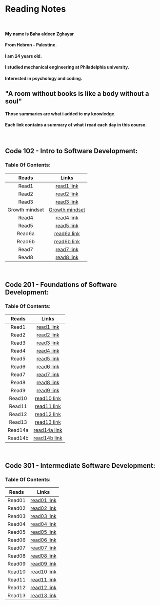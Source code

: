 # **Reading Notes**

<br>

#### My name is Baha aldeen Zghayar

#### From Hebron - Palestine.

#### I am 24 years old.

#### I studied mechanical engineering at Philadelphia university.

#### Interested in psychology and coding.

## "A room without books is like a body without a soul"

#### Those summaries are what i added to my knowledge.

#### Each link contains a summary of what i read each day in this course.

<br>

## **Code 102 - Intro to Software Development:**

### Table Of Contents:

|     Reads      |                                    Links                                    |
| :------------: | :-------------------------------------------------------------------------: |
|     Read1      |       [read1 link](https://bahazghayar.github.io/reading-notes/read1)       |
|     Read2      |       [read2 link](https://bahazghayar.github.io/reading-notes/read2)       |
|     Read3      |       [read3 link](https://bahazghayar.github.io/reading-notes/read3)       |
| Growth mindset | [Growth mindset](https://bahazghayar.github.io/reading-notes/growthmindset) |
|     Read4      |       [read4 link](https://bahazghayar.github.io/reading-notes/read4)       |
|     Read5      |       [read5 link](https://bahazghayar.github.io/reading-notes/read5)       |
|     Read6a     |      [read6a link](https://bahazghayar.github.io/reading-notes/read6a)      |
|     Read6b     |      [read6b link](https://bahazghayar.github.io/reading-notes/read6b)      |
|     Read7      |       [read7 link](https://bahazghayar.github.io/reading-notes/read7)       |
|     Read8      |       [read8 link](https://bahazghayar.github.io/reading-notes/read8)       |

<br>

## **Code 201 - Foundations of Software Development:**

### Table Of Contents:

|  Reads  |                                 Links                                 |
| :-----: | :-------------------------------------------------------------------: |
|  Read1  |  [read1 link](https://bahazghayar.github.io/reading-notes/class-01)   |
|  Read2  |  [read2 link](https://bahazghayar.github.io/reading-notes/class-02)   |
|  Read3  |  [read3 link](https://bahazghayar.github.io/reading-notes/class-03)   |
|  Read4  |  [read4 link](https://bahazghayar.github.io/reading-notes/class-04)   |
|  Read5  |  [read5 link](https://bahazghayar.github.io/reading-notes/class-05)   |
|  Read6  |  [read6 link](https://bahazghayar.github.io/reading-notes/class-06)   |
|  Read7  |  [read7 link](https://bahazghayar.github.io/reading-notes/class-07)   |
|  Read8  |  [read8 link](https://bahazghayar.github.io/reading-notes/class-08)   |
|  Read9  |  [read9 link](https://bahazghayar.github.io/reading-notes/class-09)   |
| Read10  |  [read10 link](https://bahazghayar.github.io/reading-notes/class-10)  |
| Read11  |  [read11 link](https://bahazghayar.github.io/reading-notes/class-11)  |
| Read12  |  [read12 link](https://bahazghayar.github.io/reading-notes/class-12)  |
| Read13  |  [read13 link](https://bahazghayar.github.io/reading-notes/class-13)  |
| Read14a | [read14a link](https://bahazghayar.github.io/reading-notes/class-14a) |
| Read14b | [read14b link](https://bahazghayar.github.io/reading-notes/class-14b) |

<br>

## **Code 301 - Intermediate Software Development:**

### Table Of Contents:

| Reads  |                               Links                               |
| :----: | :---------------------------------------------------------------: |
| Read01 | [read01 link](https://bahazghayar.github.io/reading-notes/read01) |
| Read02 | [read02 link](https://bahazghayar.github.io/reading-notes/read02) |
| Read03 | [read03 link](https://bahazghayar.github.io/reading-notes/read03) |
| Read04 | [read04 link](https://bahazghayar.github.io/reading-notes/read04) |
| Read05 | [read05 link](https://bahazghayar.github.io/reading-notes/read05) |
| Read06 | [read06 link](https://bahazghayar.github.io/reading-notes/read06) |
| Read07 | [read07 link](https://bahazghayar.github.io/reading-notes/read07) |
| Read08 | [read08 link](https://bahazghayar.github.io/reading-notes/read08) |
| Read09 | [read09 link](https://bahazghayar.github.io/reading-notes/read09) |
| Read10 | [read10 link](https://bahazghayar.github.io/reading-notes/read10) |
| Read11 | [read11 link](https://bahazghayar.github.io/reading-notes/read11) |
| Read12 | [read12 link](https://bahazghayar.github.io/reading-notes/read12) |
| Read13 | [read13 link](https://bahazghayar.github.io/reading-notes/read13) |
